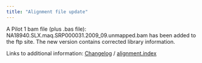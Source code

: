 ```yaml
---
title: "Alignment file update"
---
```

                    
A Pilot 1 bam file (plus .bas file): NA18940.SLX.maq.SRP000031.2009_09.unmapped.bam has been added to the ftp site. The new version contains corrected library information.

Links to additional information: [Changelog](ftp://ftp.1000genomes.ebi.ac.uk/vol1/ftp/changelog_details/changelog_details_20091124_replacement_bam) / [alignment.index](ftp://ftp.1000genomes.ebi.ac.uk/vol1/ftp/pilot_data/alignment.index)
